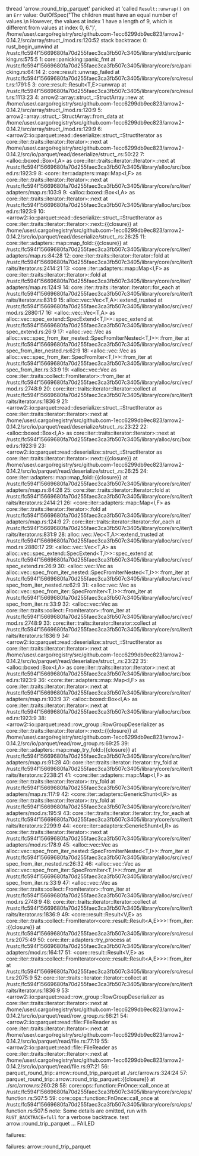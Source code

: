 thread 'arrow::round_trip_parquet' panicked at 'called `Result::unwrap()` on an `Err` value: OutOfSpec("The children must have an equal number of values.\n                         However, the values at index 1 have a length of 9, which is different from values at index 0, 6.")', /home/user/.cargo/registry/src/github.com-1ecc6299db9ec823/arrow2-0.14.2/src/array/struct_/mod.rs:120:52
stack backtrace:
   0: rust_begin_unwind
             at /rustc/fc594f15669680fa70d255faec3ca3fb507c3405/library/std/src/panicking.rs:575:5
   1: core::panicking::panic_fmt
             at /rustc/fc594f15669680fa70d255faec3ca3fb507c3405/library/core/src/panicking.rs:64:14
   2: core::result::unwrap_failed
             at /rustc/fc594f15669680fa70d255faec3ca3fb507c3405/library/core/src/result.rs:1791:5
   3: core::result::Result<T,E>::unwrap
             at /rustc/fc594f15669680fa70d255faec3ca3fb507c3405/library/core/src/result.rs:1113:23
   4: arrow2::array::struct_::StructArray::new
             at /home/user/.cargo/registry/src/github.com-1ecc6299db9ec823/arrow2-0.14.2/src/array/struct_/mod.rs:120:9
   5: arrow2::array::struct_::StructArray::from_data
             at /home/user/.cargo/registry/src/github.com-1ecc6299db9ec823/arrow2-0.14.2/src/array/struct_/mod.rs:129:9
   6: <arrow2::io::parquet::read::deserialize::struct_::StructIterator as core::iter::traits::iterator::Iterator>::next
             at /home/user/.cargo/registry/src/github.com-1ecc6299db9ec823/arrow2-0.14.2/src/io/parquet/read/deserialize/struct_.rs:50:22
   7: <alloc::boxed::Box<I,A> as core::iter::traits::iterator::Iterator>::next
             at /rustc/fc594f15669680fa70d255faec3ca3fb507c3405/library/alloc/src/boxed.rs:1923:9
   8: <core::iter::adapters::map::Map<I,F> as core::iter::traits::iterator::Iterator>::next
             at /rustc/fc594f15669680fa70d255faec3ca3fb507c3405/library/core/src/iter/adapters/map.rs:103:9
   9: <alloc::boxed::Box<I,A> as core::iter::traits::iterator::Iterator>::next
             at /rustc/fc594f15669680fa70d255faec3ca3fb507c3405/library/alloc/src/boxed.rs:1923:9
  10: <arrow2::io::parquet::read::deserialize::struct_::StructIterator as core::iter::traits::iterator::Iterator>::next::{{closure}}
             at /home/user/.cargo/registry/src/github.com-1ecc6299db9ec823/arrow2-0.14.2/src/io/parquet/read/deserialize/struct_.rs:26:25
  11: core::iter::adapters::map::map_fold::{{closure}}
             at /rustc/fc594f15669680fa70d255faec3ca3fb507c3405/library/core/src/iter/adapters/map.rs:84:28
  12: core::iter::traits::iterator::Iterator::fold
             at /rustc/fc594f15669680fa70d255faec3ca3fb507c3405/library/core/src/iter/traits/iterator.rs:2414:21
  13: <core::iter::adapters::map::Map<I,F> as core::iter::traits::iterator::Iterator>::fold
             at /rustc/fc594f15669680fa70d255faec3ca3fb507c3405/library/core/src/iter/adapters/map.rs:124:9
  14: core::iter::traits::iterator::Iterator::for_each
             at /rustc/fc594f15669680fa70d255faec3ca3fb507c3405/library/core/src/iter/traits/iterator.rs:831:9
  15: alloc::vec::Vec<T,A>::extend_trusted
             at /rustc/fc594f15669680fa70d255faec3ca3fb507c3405/library/alloc/src/vec/mod.rs:2880:17
  16: <alloc::vec::Vec<T,A> as alloc::vec::spec_extend::SpecExtend<T,I>>::spec_extend
             at /rustc/fc594f15669680fa70d255faec3ca3fb507c3405/library/alloc/src/vec/spec_extend.rs:26:9
  17: <alloc::vec::Vec<T> as alloc::vec::spec_from_iter_nested::SpecFromIterNested<T,I>>::from_iter
             at /rustc/fc594f15669680fa70d255faec3ca3fb507c3405/library/alloc/src/vec/spec_from_iter_nested.rs:62:9
  18: <alloc::vec::Vec<T> as alloc::vec::spec_from_iter::SpecFromIter<T,I>>::from_iter
             at /rustc/fc594f15669680fa70d255faec3ca3fb507c3405/library/alloc/src/vec/spec_from_iter.rs:33:9
  19: <alloc::vec::Vec<T> as core::iter::traits::collect::FromIterator<T>>::from_iter
             at /rustc/fc594f15669680fa70d255faec3ca3fb507c3405/library/alloc/src/vec/mod.rs:2748:9
  20: core::iter::traits::iterator::Iterator::collect
             at /rustc/fc594f15669680fa70d255faec3ca3fb507c3405/library/core/src/iter/traits/iterator.rs:1836:9
  21: <arrow2::io::parquet::read::deserialize::struct_::StructIterator as core::iter::traits::iterator::Iterator>::next
             at /home/user/.cargo/registry/src/github.com-1ecc6299db9ec823/arrow2-0.14.2/src/io/parquet/read/deserialize/struct_.rs:23:22
  22: <alloc::boxed::Box<I,A> as core::iter::traits::iterator::Iterator>::next
             at /rustc/fc594f15669680fa70d255faec3ca3fb507c3405/library/alloc/src/boxed.rs:1923:9
  23: <arrow2::io::parquet::read::deserialize::struct_::StructIterator as core::iter::traits::iterator::Iterator>::next::{{closure}}
             at /home/user/.cargo/registry/src/github.com-1ecc6299db9ec823/arrow2-0.14.2/src/io/parquet/read/deserialize/struct_.rs:26:25
  24: core::iter::adapters::map::map_fold::{{closure}}
             at /rustc/fc594f15669680fa70d255faec3ca3fb507c3405/library/core/src/iter/adapters/map.rs:84:28
  25: core::iter::traits::iterator::Iterator::fold
             at /rustc/fc594f15669680fa70d255faec3ca3fb507c3405/library/core/src/iter/traits/iterator.rs:2414:21
  26: <core::iter::adapters::map::Map<I,F> as core::iter::traits::iterator::Iterator>::fold
             at /rustc/fc594f15669680fa70d255faec3ca3fb507c3405/library/core/src/iter/adapters/map.rs:124:9
  27: core::iter::traits::iterator::Iterator::for_each
             at /rustc/fc594f15669680fa70d255faec3ca3fb507c3405/library/core/src/iter/traits/iterator.rs:831:9
  28: alloc::vec::Vec<T,A>::extend_trusted
             at /rustc/fc594f15669680fa70d255faec3ca3fb507c3405/library/alloc/src/vec/mod.rs:2880:17
  29: <alloc::vec::Vec<T,A> as alloc::vec::spec_extend::SpecExtend<T,I>>::spec_extend
             at /rustc/fc594f15669680fa70d255faec3ca3fb507c3405/library/alloc/src/vec/spec_extend.rs:26:9
  30: <alloc::vec::Vec<T> as alloc::vec::spec_from_iter_nested::SpecFromIterNested<T,I>>::from_iter
             at /rustc/fc594f15669680fa70d255faec3ca3fb507c3405/library/alloc/src/vec/spec_from_iter_nested.rs:62:9
  31: <alloc::vec::Vec<T> as alloc::vec::spec_from_iter::SpecFromIter<T,I>>::from_iter
             at /rustc/fc594f15669680fa70d255faec3ca3fb507c3405/library/alloc/src/vec/spec_from_iter.rs:33:9
  32: <alloc::vec::Vec<T> as core::iter::traits::collect::FromIterator<T>>::from_iter
             at /rustc/fc594f15669680fa70d255faec3ca3fb507c3405/library/alloc/src/vec/mod.rs:2748:9
  33: core::iter::traits::iterator::Iterator::collect
             at /rustc/fc594f15669680fa70d255faec3ca3fb507c3405/library/core/src/iter/traits/iterator.rs:1836:9
  34: <arrow2::io::parquet::read::deserialize::struct_::StructIterator as core::iter::traits::iterator::Iterator>::next
             at /home/user/.cargo/registry/src/github.com-1ecc6299db9ec823/arrow2-0.14.2/src/io/parquet/read/deserialize/struct_.rs:23:22
  35: <alloc::boxed::Box<I,A> as core::iter::traits::iterator::Iterator>::next
             at /rustc/fc594f15669680fa70d255faec3ca3fb507c3405/library/alloc/src/boxed.rs:1923:9
  36: <core::iter::adapters::map::Map<I,F> as core::iter::traits::iterator::Iterator>::next
             at /rustc/fc594f15669680fa70d255faec3ca3fb507c3405/library/core/src/iter/adapters/map.rs:103:9
  37: <alloc::boxed::Box<I,A> as core::iter::traits::iterator::Iterator>::next
             at /rustc/fc594f15669680fa70d255faec3ca3fb507c3405/library/alloc/src/boxed.rs:1923:9
  38: <arrow2::io::parquet::read::row_group::RowGroupDeserializer as core::iter::traits::iterator::Iterator>::next::{{closure}}
             at /home/user/.cargo/registry/src/github.com-1ecc6299db9ec823/arrow2-0.14.2/src/io/parquet/read/row_group.rs:69:25
  39: core::iter::adapters::map::map_try_fold::{{closure}}
             at /rustc/fc594f15669680fa70d255faec3ca3fb507c3405/library/core/src/iter/adapters/map.rs:91:28
  40: core::iter::traits::iterator::Iterator::try_fold
             at /rustc/fc594f15669680fa70d255faec3ca3fb507c3405/library/core/src/iter/traits/iterator.rs:2238:21
  41: <core::iter::adapters::map::Map<I,F> as core::iter::traits::iterator::Iterator>::try_fold
             at /rustc/fc594f15669680fa70d255faec3ca3fb507c3405/library/core/src/iter/adapters/map.rs:117:9
  42: <core::iter::adapters::GenericShunt<I,R> as core::iter::traits::iterator::Iterator>::try_fold
             at /rustc/fc594f15669680fa70d255faec3ca3fb507c3405/library/core/src/iter/adapters/mod.rs:195:9
  43: core::iter::traits::iterator::Iterator::try_for_each
             at /rustc/fc594f15669680fa70d255faec3ca3fb507c3405/library/core/src/iter/traits/iterator.rs:2299:9
  44: <core::iter::adapters::GenericShunt<I,R> as core::iter::traits::iterator::Iterator>::next
             at /rustc/fc594f15669680fa70d255faec3ca3fb507c3405/library/core/src/iter/adapters/mod.rs:178:9
  45: <alloc::vec::Vec<T> as alloc::vec::spec_from_iter_nested::SpecFromIterNested<T,I>>::from_iter
             at /rustc/fc594f15669680fa70d255faec3ca3fb507c3405/library/alloc/src/vec/spec_from_iter_nested.rs:26:32
  46: <alloc::vec::Vec<T> as alloc::vec::spec_from_iter::SpecFromIter<T,I>>::from_iter
             at /rustc/fc594f15669680fa70d255faec3ca3fb507c3405/library/alloc/src/vec/spec_from_iter.rs:33:9
  47: <alloc::vec::Vec<T> as core::iter::traits::collect::FromIterator<T>>::from_iter
             at /rustc/fc594f15669680fa70d255faec3ca3fb507c3405/library/alloc/src/vec/mod.rs:2748:9
  48: core::iter::traits::iterator::Iterator::collect
             at /rustc/fc594f15669680fa70d255faec3ca3fb507c3405/library/core/src/iter/traits/iterator.rs:1836:9
  49: <core::result::Result<V,E> as core::iter::traits::collect::FromIterator<core::result::Result<A,E>>>::from_iter::{{closure}}
             at /rustc/fc594f15669680fa70d255faec3ca3fb507c3405/library/core/src/result.rs:2075:49
  50: core::iter::adapters::try_process
             at /rustc/fc594f15669680fa70d255faec3ca3fb507c3405/library/core/src/iter/adapters/mod.rs:164:17
  51: <core::result::Result<V,E> as core::iter::traits::collect::FromIterator<core::result::Result<A,E>>>::from_iter
             at /rustc/fc594f15669680fa70d255faec3ca3fb507c3405/library/core/src/result.rs:2075:9
  52: core::iter::traits::iterator::Iterator::collect
             at /rustc/fc594f15669680fa70d255faec3ca3fb507c3405/library/core/src/iter/traits/iterator.rs:1836:9
  53: <arrow2::io::parquet::read::row_group::RowGroupDeserializer as core::iter::traits::iterator::Iterator>::next
             at /home/user/.cargo/registry/src/github.com-1ecc6299db9ec823/arrow2-0.14.2/src/io/parquet/read/row_group.rs:66:21
  54: <arrow2::io::parquet::read::file::FileReader<R> as core::iter::traits::iterator::Iterator>::next
             at /home/user/.cargo/registry/src/github.com-1ecc6299db9ec823/arrow2-0.14.2/src/io/parquet/read/file.rs:77:19
  55: <arrow2::io::parquet::read::file::FileReader<R> as core::iter::traits::iterator::Iterator>::next
             at /home/user/.cargo/registry/src/github.com-1ecc6299db9ec823/arrow2-0.14.2/src/io/parquet/read/file.rs:97:21
  56: parquet_round_trip::arrow::round_trip_parquet
             at ./src/arrow.rs:324:24
  57: parquet_round_trip::arrow::round_trip_parquet::{{closure}}
             at ./src/arrow.rs:260:28
  58: core::ops::function::FnOnce::call_once
             at /rustc/fc594f15669680fa70d255faec3ca3fb507c3405/library/core/src/ops/function.rs:507:5
  59: core::ops::function::FnOnce::call_once
             at /rustc/fc594f15669680fa70d255faec3ca3fb507c3405/library/core/src/ops/function.rs:507:5
note: Some details are omitted, run with `RUST_BACKTRACE=full` for a verbose backtrace.
test arrow::round_trip_parquet ... FAILED

failures:

failures:
    arrow::round_trip_parquet